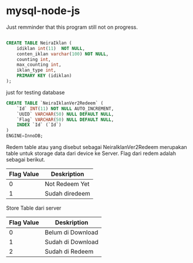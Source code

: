 # mysql-node-js


Just remminder that this program still not on progress.


```sql

CREATE TABLE NeiraIklan (
    idiklan int(11)  NOT NULL,
    conten_iklan varchar(100) NOT NULL,
    counting int,
    max_counting int,
    iklan_type int,
    PRIMARY KEY (idiklan)
); 

```

just for testing database 

```sql
CREATE TABLE `NeiraIklanVer2Redeem` (
	`Id` INT(11) NOT NULL AUTO_INCREMENT,
	`UUID` VARCHAR(50) NULL DEFAULT NULL,
	`Flag` VARCHAR(50) NULL DEFAULT NULL,
	INDEX `Id` (`Id`)
)
ENGINE=InnoDB;
```

Redem table atau yang disebut sebagai NeiraIklanVer2Redeem merupakan table untuk storage data dari device ke Server.
Flag dari redem adalah sebagai berikut.

Flag Value|Deskription
-----------|----------
0         | Not Redeem Yet
1          | Sudah diredeem


Store Table dari server

Flag Value | Deskription
-----------|------------
0           | Belum di Download
1           | Sudah di Download
2           | Sudah di Redeem